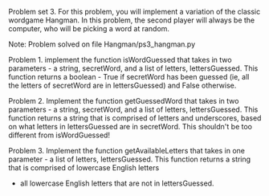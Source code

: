 Problem set 3.
For this problem, you will implement a variation of the classic wordgame Hangman.
In this problem, the second player will always be the computer, who will be picking 
a word at random.

Note: Problem solved on file Hangman/ps3_hangman.py

Problem 1.
implement the function isWordGuessed that takes in two parameters - a string, 
secretWord, and a list of letters, lettersGuessed. This function returns a boolean - 
True if secretWord has been guessed (ie, all the letters of secretWord are in 
lettersGuessed) and False otherwise.

Problem 2.
Implement the function getGuessedWord that takes in two parameters - a string, 
secretWord, and a list of letters, lettersGuessed. This function returns a string 
that is comprised of letters and underscores, based on what letters in lettersGuessed 
are in secretWord. This shouldn't be too different from isWordGuessed!

Problem 3.
Implement the function getAvailableLetters that takes in one parameter - a list of letters, 
lettersGuessed. This function returns a string that is comprised of lowercase English letters 
- all lowercase English letters that are not in lettersGuessed.
